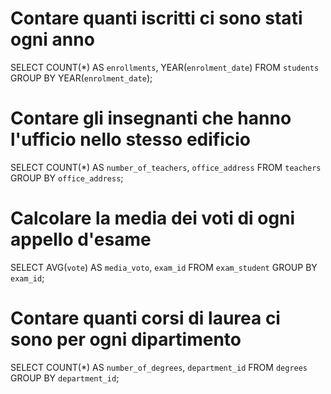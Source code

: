 # Contare quanti iscritti ci sono stati ogni anno

SELECT COUNT(\*) AS `enrollments`, YEAR(`enrolment_date`) FROM `students` GROUP BY YEAR(`enrolment_date`);

# Contare gli insegnanti che hanno l'ufficio nello stesso edificio

SELECT COUNT(\*) AS `number_of_teachers`, `office_address` FROM `teachers` GROUP BY `office_address`;

# Calcolare la media dei voti di ogni appello d'esame

SELECT AVG(`vote`) AS `media_voto`, `exam_id` FROM `exam_student` GROUP BY `exam_id`;

# Contare quanti corsi di laurea ci sono per ogni dipartimento

SELECT COUNT(\*) AS `number_of_degrees`, `department_id` FROM `degrees` GROUP BY `department_id`;
